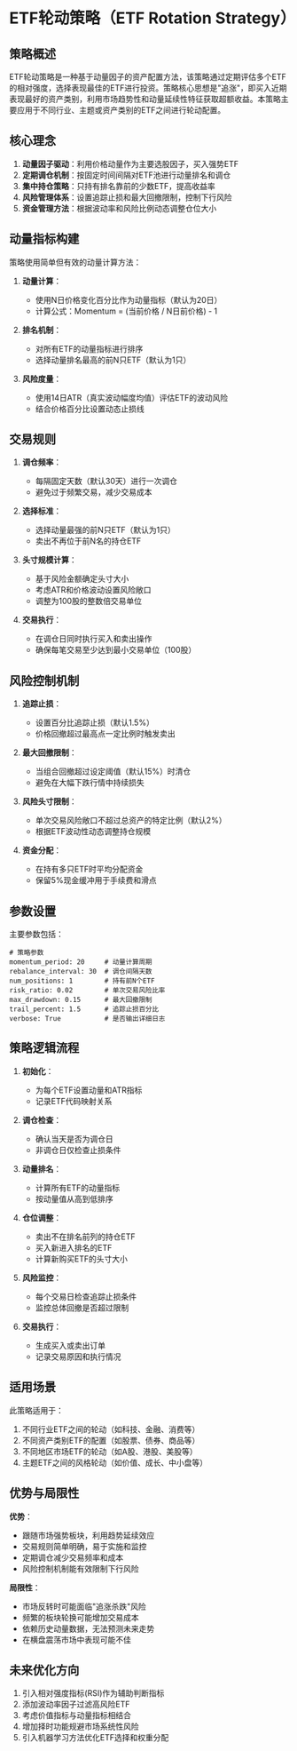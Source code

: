 # ETF轮动策略（ETF Rotation Strategy）

## 策略概述

ETF轮动策略是一种基于动量因子的资产配置方法，该策略通过定期评估多个ETF的相对强度，选择表现最佳的ETF进行投资。策略核心思想是"追涨"，即买入近期表现最好的资产类别，利用市场趋势性和动量延续性特征获取超额收益。本策略主要应用于不同行业、主题或资产类别的ETF之间进行轮动配置。

## 核心理念

1. **动量因子驱动**：利用价格动量作为主要选股因子，买入强势ETF
2. **定期调仓机制**：按固定时间间隔对ETF池进行动量排名和调仓
3. **集中持仓策略**：只持有排名靠前的少数ETF，提高收益率
4. **风险管理体系**：设置追踪止损和最大回撤限制，控制下行风险
5. **资金管理方法**：根据波动率和风险比例动态调整仓位大小

## 动量指标构建

策略使用简单但有效的动量计算方法：

1. **动量计算**：
   - 使用N日价格变化百分比作为动量指标（默认为20日）
   - 计算公式：Momentum = (当前价格 / N日前价格) - 1

2. **排名机制**：
   - 对所有ETF的动量指标进行排序
   - 选择动量排名最高的前N只ETF（默认为1只）

3. **风险度量**：
   - 使用14日ATR（真实波动幅度均值）评估ETF的波动风险
   - 结合价格百分比设置动态止损线

## 交易规则

1. **调仓频率**：
   - 每隔固定天数（默认30天）进行一次调仓
   - 避免过于频繁交易，减少交易成本

2. **选择标准**：
   - 选择动量最强的前N只ETF（默认为1只）
   - 卖出不再位于前N名的持仓ETF

3. **头寸规模计算**：
   - 基于风险金额确定头寸大小
   - 考虑ATR和价格波动设置风险敞口
   - 调整为100股的整数倍交易单位

4. **交易执行**：
   - 在调仓日同时执行买入和卖出操作
   - 确保每笔交易至少达到最小交易单位（100股）

## 风险控制机制

1. **追踪止损**：
   - 设置百分比追踪止损（默认1.5%）
   - 价格回撤超过最高点一定比例时触发卖出

2. **最大回撤限制**：
   - 当组合回撤超过设定阈值（默认15%）时清仓
   - 避免在大幅下跌行情中持续损失

3. **风险头寸限制**：
   - 单次交易风险敞口不超过总资产的特定比例（默认2%）
   - 根据ETF波动性动态调整持仓规模

4. **资金分配**：
   - 在持有多只ETF时平均分配资金
   - 保留5%现金缓冲用于手续费和滑点

## 参数设置

主要参数包括：

```
# 策略参数
momentum_period: 20     # 动量计算周期
rebalance_interval: 30  # 调仓间隔天数
num_positions: 1        # 持有前N个ETF
risk_ratio: 0.02        # 单次交易风险比率
max_drawdown: 0.15      # 最大回撤限制
trail_percent: 1.5      # 追踪止损百分比
verbose: True           # 是否输出详细日志
```

## 策略逻辑流程

1. **初始化**：
   - 为每个ETF设置动量和ATR指标
   - 记录ETF代码映射关系

2. **调仓检查**：
   - 确认当天是否为调仓日
   - 非调仓日仅检查止损条件

3. **动量排名**：
   - 计算所有ETF的动量指标
   - 按动量值从高到低排序

4. **仓位调整**：
   - 卖出不在排名前列的持仓ETF
   - 买入新进入排名的ETF
   - 计算新购买ETF的头寸大小

5. **风险监控**：
   - 每个交易日检查追踪止损条件
   - 监控总体回撤是否超过限制

6. **交易执行**：
   - 生成买入或卖出订单
   - 记录交易原因和执行情况

## 适用场景

此策略适用于：

1. 不同行业ETF之间的轮动（如科技、金融、消费等）
2. 不同资产类别ETF的配置（如股票、债券、商品等）
3. 不同地区市场ETF的轮动（如A股、港股、美股等）
4. 主题ETF之间的风格轮动（如价值、成长、中小盘等）

## 优势与局限性

**优势**：
- 跟随市场强势板块，利用趋势延续效应
- 交易规则简单明确，易于实施和监控
- 定期调仓减少交易频率和成本
- 风险控制机制能有效限制下行风险

**局限性**：
- 市场反转时可能面临"追涨杀跌"风险
- 频繁的板块轮换可能增加交易成本
- 依赖历史动量数据，无法预测未来走势
- 在横盘震荡市场中表现可能不佳

## 未来优化方向

1. 引入相对强度指标(RSI)作为辅助判断指标
2. 添加波动率因子过滤高风险ETF
3. 考虑价值指标与动量指标相结合
4. 增加择时功能规避市场系统性风险
5. 引入机器学习方法优化ETF选择和权重分配 